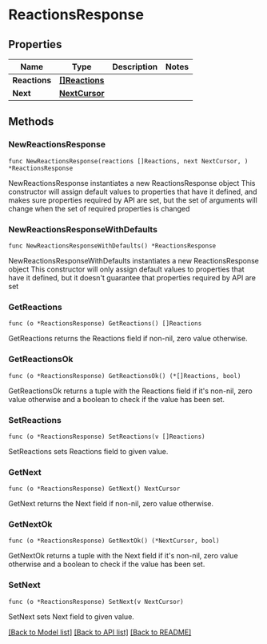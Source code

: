 # ReactionsResponse

## Properties

Name | Type | Description | Notes
------------ | ------------- | ------------- | -------------
**Reactions** | [**[]Reactions**](Reactions.md) |  | 
**Next** | [**NextCursor**](NextCursor.md) |  | 

## Methods

### NewReactionsResponse

`func NewReactionsResponse(reactions []Reactions, next NextCursor, ) *ReactionsResponse`

NewReactionsResponse instantiates a new ReactionsResponse object
This constructor will assign default values to properties that have it defined,
and makes sure properties required by API are set, but the set of arguments
will change when the set of required properties is changed

### NewReactionsResponseWithDefaults

`func NewReactionsResponseWithDefaults() *ReactionsResponse`

NewReactionsResponseWithDefaults instantiates a new ReactionsResponse object
This constructor will only assign default values to properties that have it defined,
but it doesn't guarantee that properties required by API are set

### GetReactions

`func (o *ReactionsResponse) GetReactions() []Reactions`

GetReactions returns the Reactions field if non-nil, zero value otherwise.

### GetReactionsOk

`func (o *ReactionsResponse) GetReactionsOk() (*[]Reactions, bool)`

GetReactionsOk returns a tuple with the Reactions field if it's non-nil, zero value otherwise
and a boolean to check if the value has been set.

### SetReactions

`func (o *ReactionsResponse) SetReactions(v []Reactions)`

SetReactions sets Reactions field to given value.


### GetNext

`func (o *ReactionsResponse) GetNext() NextCursor`

GetNext returns the Next field if non-nil, zero value otherwise.

### GetNextOk

`func (o *ReactionsResponse) GetNextOk() (*NextCursor, bool)`

GetNextOk returns a tuple with the Next field if it's non-nil, zero value otherwise
and a boolean to check if the value has been set.

### SetNext

`func (o *ReactionsResponse) SetNext(v NextCursor)`

SetNext sets Next field to given value.



[[Back to Model list]](../README.md#documentation-for-models) [[Back to API list]](../README.md#documentation-for-api-endpoints) [[Back to README]](../README.md)


